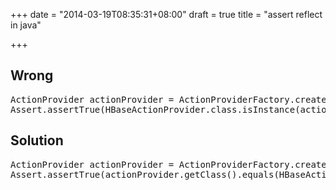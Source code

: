 +++
date = "2014-03-19T08:35:31+08:00"
draft = true
title = "assert reflect in java"

+++



## Wrong

<pre>
ActionProvider actionProvider = ActionProviderFactory.createActionProvider(HBaseActionProvider.class.getName());
Assert.assertTrue(HBaseActionProvider.class.isInstance(actionProvider));
</pre>

## Solution

<pre>
ActionProvider actionProvider = ActionProviderFactory.createActionProvider(HBaseActionProvider.class.getName());
Assert.assertTrue(actionProvider.getClass().equals(HBaseActionProvider.class));
</pre>